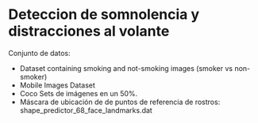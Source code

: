 # Deteccion de somnolencia y distracciones al volante

Conjunto de datos:
- Dataset containing smoking and not-smoking images (smoker vs non-smoker)
- Mobile Images Dataset
- Coco Sets de imágenes en un 50%.
- Máscara de ubicación de de puntos de referencia de rostros: shape_predictor_68_face_landmarks.dat
